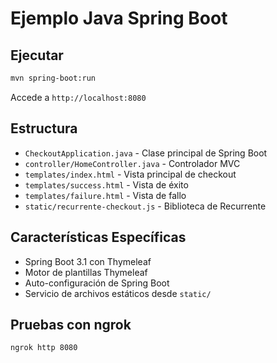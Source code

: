 # Ejemplo Java Spring Boot

## Ejecutar

```bash
mvn spring-boot:run
```

Accede a `http://localhost:8080`

## Estructura

- `CheckoutApplication.java` - Clase principal de Spring Boot
- `controller/HomeController.java` - Controlador MVC
- `templates/index.html` - Vista principal de checkout
- `templates/success.html` - Vista de éxito
- `templates/failure.html` - Vista de fallo
- `static/recurrente-checkout.js` - Biblioteca de Recurrente

## Características Específicas

- Spring Boot 3.1 con Thymeleaf
- Motor de plantillas Thymeleaf
- Auto-configuración de Spring Boot
- Servicio de archivos estáticos desde `static/`

## Pruebas con ngrok

```bash
ngrok http 8080
```
